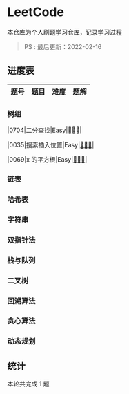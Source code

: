 # LeetCode

本仓库为个人刷题学习仓库，记录学习过程
> PS : 最后更新：2022-02-16

## 进度表

|题号|题目|难度|题解|
|:-:|----|----|:-:|

### 树组

|0704|二分查找|Easy|[🎉🎉🎉](https://github.com/huanghuiqiang/Algorithm/blob/main/TS/0704E-BinarySearch.ts)|

|0035|搜索插入位置|Easy|[🎉🎉🎉](https://github.com/huanghuiqiang/Algorithm/blob/main/TS/0035E-SearchInsertPosition.ts)|

|0069|x 的平方根|Easy|[🎉🎉🎉](https://github.com/huanghuiqiang/Algorithm/blob/main/TS/0069E-Sqrt(x).ts)|

### 链表

### 哈希表

### 字符串

### 双指针法

### 栈与队列

### 二叉树

### 回溯算法

### 贪心算法

### 动态规划

## 统计

本轮共完成 1 题
